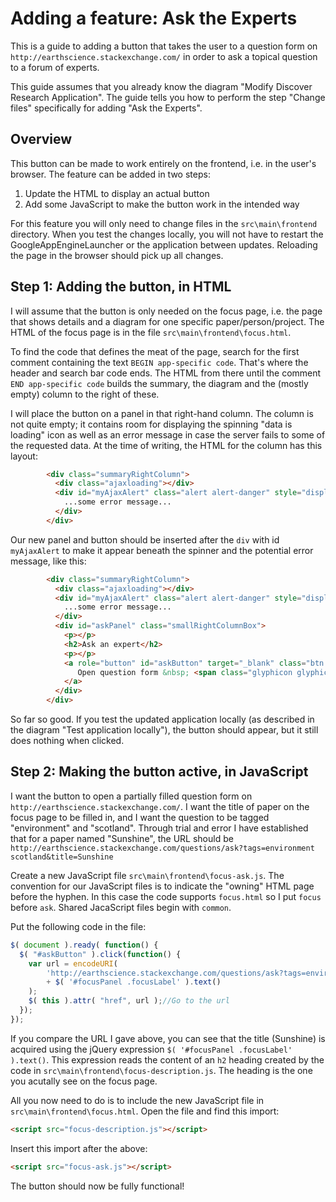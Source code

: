 Adding a feature: Ask the Experts
=================================

This is a guide to adding a button that takes the user to a question form on `http://earthscience.stackexchange.com/` in order to ask a topical question to a forum of experts.

This guide assumes that you already know the diagram "Modify Discover Research Application". The guide tells you how to perform the step "Change files" specifically for adding "Ask the Experts".

## Overview

This button can be made to work entirely on the frontend, i.e. in the user's browser. The feature can be added in two steps:
1. Update the HTML to display an actual button
2. Add some JavaScript to make the button work in the intended way

For this feature you will only need to change files in the `src\main\frontend` directory. When you test the changes locally, you will not have to restart the GoogleAppEngineLauncher or the application between updates. Reloading the page in the browser should pick up all changes.

## Step 1: Adding the button, in HTML

I will assume that the button is only needed on the focus page, i.e. the page that shows details and a diagram for one specific paper/person/project. The HTML of the focus page is in the file `src\main\frontend\focus.html`. 

To find the code that defines the meat of the page, search for the first comment containing the text `BEGIN app-specific code`. That's where the header and search bar code ends. The HTML from there until the comment `END app-specific code` builds the summary, the diagram and the (mostly empty) column to the right of these.

I will place the button on a panel in that right-hand column. The column is not quite empty; it contains room for displaying the spinning "data is loading" icon as well as an error message in case the server fails to some of the requested data. At the time of writing, the HTML for the column has this layout:
```html
        <div class="summaryRightColumn">
          <div class="ajaxloading"></div>
          <div id="myAjaxAlert" class="alert alert-danger" style="display: none" role="alert">
            ...some error message...
          </div>
        </div>
```

Our new panel and button should be inserted after the `div` with id `myAjaxAlert` to make it appear beneath the spinner and the potential error message, like this:
```html
        <div class="summaryRightColumn">
          <div class="ajaxloading"></div>
          <div id="myAjaxAlert" class="alert alert-danger" style="display: none" role="alert">
            ...some error message...
          </div>
          <div id="askPanel" class="smallRightColumnBox">
            <p></p>
            <h2>Ask an expert</h2>
            <p></p>
            <a role="button" id="askButton" target="_blank" class="btn btn-primary btn-lg btn-block">
               Open question form &nbsp; <span class="glyphicon glyphicon-arrow-right"></span>
            </a>
          </div>
        </div>
```

So far so good. If you test the updated application locally (as described in the diagram "Test application locally"), the button should appear, but it still does nothing when clicked.

## Step 2: Making the button active, in JavaScript

I want the button to open a partially filled question form on `http://earthscience.stackexchange.com/`. I want the title of paper on the focus page to be filled in, and I want the question to be tagged "environment" and "scotland". Through trial and error I have established that for a paper named "Sunshine", the URL should be `http://earthscience.stackexchange.com/questions/ask?tags=environment scotland&title=Sunshine`

Create a new JavaScript file `src\main\frontend\focus-ask.js`. The convention for our JavaScript files is to indicate the "owning" HTML page before the hyphen. In this case the code supports `focus.html` so I put `focus` before `ask`. Shared JacaScript files begin with `common`.

Put the following code in the file:
```javascript
$( document ).ready( function() {
  $( "#askButton" ).click(function() {
    var url = encodeURI(
        'http://earthscience.stackexchange.com/questions/ask?tags=environment scotland&title=' 
        + $( '#focusPanel .focusLabel' ).text()
    );
    $( this ).attr( "href", url );//Go to the url
  });
});
```

If you compare the URL I gave above, you can see that the title (Sunshine) is acquired using the jQuery expression `$( '#focusPanel .focusLabel' ).text()`. This expression reads the content of an `h2` heading created by the code in `src\main\frontend\focus-description.js`. The heading is the one you acutally see on the focus page.

All you now need to do is to include the new JavaScript file in `src\main\frontend\focus.html`. Open the file and find this import:
```html
<script src="focus-description.js"></script>
```

Insert this import after the above:
```html
<script src="focus-ask.js"></script>
```

The button should now be fully functional!

